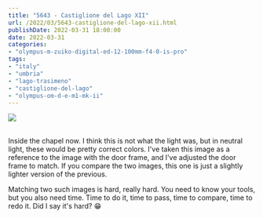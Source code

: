 ```yaml
---
title: "5643 - Castiglione del Lago XII"
url: /2022/03/5643-castiglione-del-lago-xii.html
publishDate: 2022-03-31 18:00:00
date: 2022-03-31
categories:
- "olympus-m-zuiko-digital-ed-12-100mm-f4-0-is-pro"
tags:
- "italy"
- "umbria"
- "lago-trasimeno"
- "castiglione-del-lago"
- "olympus-om-d-e-m1-mk-ii"
---
```

<div class="container">
<div class="center"><a target="_blank" href="https://d25zfm9zpd7gm5.cloudfront.net/1200x1200/2019/20190904_132727_lr_1.jpg"><img class="webfeedsFeaturedVisual" src="https://d25zfm9zpd7gm5.cloudfront.net/0600x0600/2019/20190904_132727_lr_1.jpg" /></a></div>
</div>
<br />

Inside the chapel now. I think this is not what the light
was, but in neutral light, these would be pretty correct
colors. I've taken this image as a reference to the image
with the door frame, and I've adjusted the door frame to
match. If you compare the two images, this one is just a
slightly lighter version of the previous.

Matching two such images is hard, really hard. You need to
know your tools, but you also need time. Time to do it, time
to pass, time to compare, time to redo it. Did I say it's
hard? :grin:
